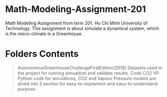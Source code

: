 # Math-Modeling-Assignment-201
 Math Modeling Assignment from term 201, Ho Chi Minh University of Technology. This assignment is about simulate a dynamical system, which is the micro-climate in a Greenhouse.

# Folders Contents
 >AutonomousGreenhouseChallengeFirstEdition(2018)
 Datasets used in the project for running simualtion and validate results.
 >Code
  >CO2
  >VP
 Python code for simulations, CO2 and Vapour Pressure models are dived into 2 section for easy-to-implement and easy-to-understand purpose.
